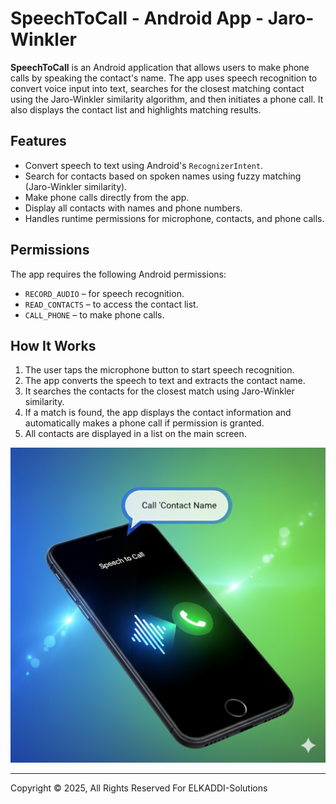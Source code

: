 # SpeechToCall - Android App - Jaro-Winkler

**SpeechToCall** is an Android application that allows users to make phone calls by speaking the contact's name. The app uses speech recognition to convert voice input into text, searches for the closest matching contact using the Jaro-Winkler similarity algorithm, and then initiates a phone call. It also displays the contact list and highlights matching results.

## Features
- Convert speech to text using Android's `RecognizerIntent`.
- Search for contacts based on spoken names using fuzzy matching (Jaro-Winkler similarity).
- Make phone calls directly from the app.
- Display all contacts with names and phone numbers.
- Handles runtime permissions for microphone, contacts, and phone calls.

## Permissions
The app requires the following Android permissions:
- `RECORD_AUDIO` – for speech recognition.
- `READ_CONTACTS` – to access the contact list.
- `CALL_PHONE` – to make phone calls.

## How It Works
1. The user taps the microphone button to start speech recognition.
2. The app converts the speech to text and extracts the contact name.
3. It searches the contacts for the closest match using Jaro-Winkler similarity.
4. If a match is found, the app displays the contact information and automatically makes a phone call if permission is granted.
5. All contacts are displayed in a list on the main screen.

![SpeechToCall](./speechcall.png)

---
Copyright © 2025, All Rights Reserved For ELKADDI-Solutions
